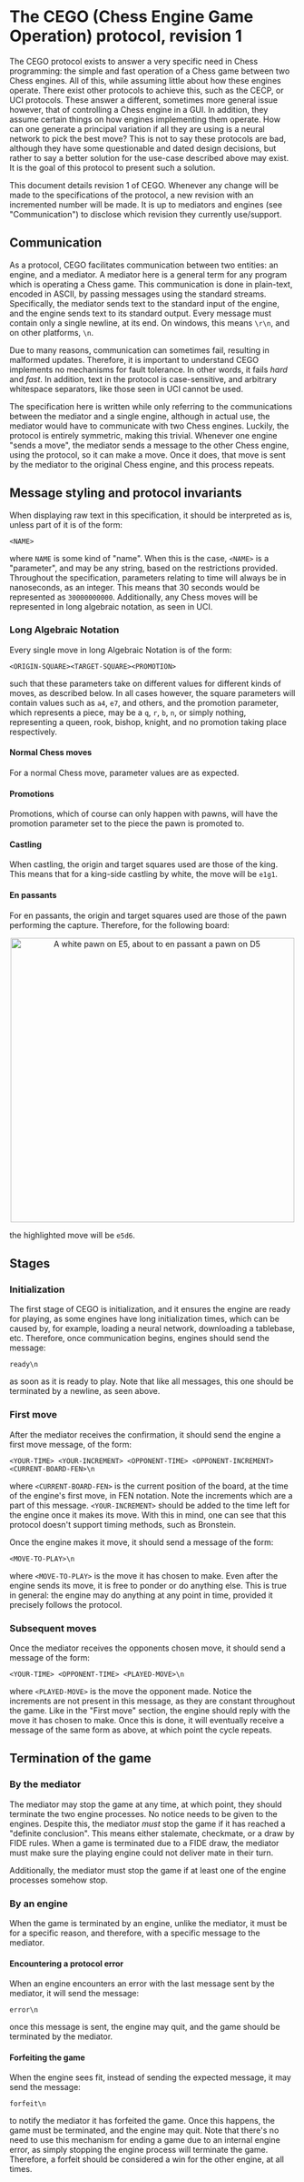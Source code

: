 # The CEGO (Chess Engine Game Operation) protocol, revision 1
The CEGO protocol exists to answer a very specific need in Chess programming: the simple and fast operation of a Chess game between two Chess engines. All of this, while assuming little about how these engines operate. There exist other protocols to achieve this, such as the CECP, or UCI protocols. These answer a different, sometimes more general issue however, that of controlling a Chess engine in a GUI. In addition, they assume certain things on how engines implementing them operate. How can one generate a principal variation if all they are using is a neural network to pick the best move? This is not to say these protocols are bad, although they have some questionable and dated design decisions, but rather to say a better solution for the use-case described above may exist. It is the goal of this protocol to present such a solution.

This document details revision 1 of CEGO. Whenever any change will be made to the specifications of the protocol, a new revision with an incremented number will be made. It is up to mediators and engines (see "Communication") to disclose which revision they currently use/support.

## Communication
As a protocol, CEGO facilitates communication between two entities: an engine, and a mediator. A mediator here is a general term for any program which is operating a Chess game. This communication is done in plain-text, encoded in ASCII, by passing messages using the standard streams. Specifically, the mediator sends text to the standard input of the engine, and the engine sends text to its standard output. Every message must contain only a single newline, at its end. On windows, this means `\r\n`, and on other platforms, `\n`.

Due to many reasons, communication can sometimes fail, resulting in malformed updates. Therefore, it is important to understand CEGO implements no mechanisms for fault tolerance. In other words, it fails *hard* and *fast*. In addition, text in the protocol is case-sensitive, and arbitrary whitespace separators, like those seen in UCI cannot be used.

The specification here is written while only referring to the communications between the mediator and a single engine, although in actual use, the mediator would have to communicate with two Chess engines. Luckily, the protocol is entirely symmetric, making this trivial. Whenever one engine "sends a move", the mediator sends a message to the other Chess engine, using the protocol, so it can make a move. Once it does, that move is sent by the mediator to the original Chess engine, and this process repeats.

## Message styling and protocol invariants
When displaying raw text in this specification, it should be interpreted as is, unless part of it is of the form:
```
<NAME>
```
where `NAME` is some kind of "name". When this is the case, `<NAME>` is a "parameter", and may be any string, based on the restrictions provided. Throughout the specification, parameters relating to time will always be in nanoseconds, as an integer. This means that 30 seconds would be represented as `30000000000`. Additionally, any Chess moves will be represented in long algebraic notation, as seen in UCI.

### Long Algebraic Notation
Every single move in long Algebraic Notation is of the form:
```
<ORIGIN-SQUARE><TARGET-SQUARE><PROMOTION>
```

such that these parameters take on different values for different kinds of moves, as described below. In all cases however, the square parameters will contain values such as `a4`, `e7`, and others, and the promotion parameter, which represents a piece, may be a `q`, `r`, `b`, `n`, or simply nothing, representing a queen, rook, bishop, knight, and no promotion taking place respectively.

#### Normal Chess moves
For a normal Chess move, parameter values are as expected.
#### Promotions
Promotions, which of course can only happen with pawns, will have the promotion parameter set to the piece the pawn is promoted to.

#### Castling
When castling, the origin and target squares used are those of the king. This means that for a king-side castling by white, the move will be `e1g1`.

#### En passants
For en passants, the origin and target squares used are those of the pawn performing the capture. Therefore, for the following board:

<p align="center">
  <img width="500" height="500" alt="A white pawn on E5, about to en passant a pawn on D5" src="../../assets/docs/cego/REVISION-1/En passant.png">
</p>

the highlighted move will be `e5d6`.

## Stages

### Initialization
The first stage of CEGO is initialization, and it ensures the engine are ready for playing, as some engines have long initialization times, which can be caused by, for example, loading a neural network, downloading a tablebase, etc. Therefore, once communication begins, engines should send the message:
```
ready\n
```
as soon as it is ready to play. Note that like all messages, this one should be terminated by a newline, as seen above.

### First move
After the mediator receives the confirmation, it should send the engine a first move message, of the form:
```
<YOUR-TIME> <YOUR-INCREMENT> <OPPONENT-TIME> <OPPONENT-INCREMENT> <CURRENT-BOARD-FEN>\n
```
where `<CURRENT-BOARD-FEN>` is the current position of the board, at the time of the engine's first move, in FEN notation. Note the increments which are a part of this message. `<YOUR-INCREMENT>` should be added to the time left for the engine once it makes its move. With this in mind, one can see that this protocol doesn't support timing methods, such as Bronstein.

Once the engine makes it move, it should send a message of the form:
```
<MOVE-TO-PLAY>\n
```
where `<MOVE-TO-PLAY>` is the move it has chosen to make. Even after the engine sends its move, it is free to ponder or do anything else. This is true in general: the engine may do anything at any point in time, provided it precisely follows the protocol.

### Subsequent moves
Once the mediator receives the opponents chosen move, it should send a message of the form:
```
<YOUR-TIME> <OPPONENT-TIME> <PLAYED-MOVE>\n
```
where `<PLAYED-MOVE>` is the move the opponent made. Notice the increments are not present in this message, as they are constant throughout the game. Like in the "First move" section, the engine should reply with the move it has chosen to make. Once this is done, it will eventually receive a message of the same form as above, at which point the cycle repeats.

## Termination of the game
### By the mediator
The mediator may stop the game at any time, at which point, they should terminate the two engine processes. No notice needs to be given to the engines. Despite this, the mediator *must* stop the game if it has reached a "definite conclusion". This means either stalemate, checkmate, or a draw by FIDE rules. When a game is terminated due to a FIDE draw, the mediator must make sure the playing engine could not deliver mate in their turn.

Additionally, the mediator must stop the game if at least one of the engine processes somehow stop.

### By an engine
When the game is terminated by an engine, unlike the mediator, it must be for a specific reason, and therefore, with a specific message to the mediator.

#### Encountering a protocol error
When an engine encounters an error with the last message sent by the mediator, it will send the message:
```
error\n
```
once this message is sent, the engine may quit, and the game should be terminated by the mediator.

#### Forfeiting the game
When the engine sees fit, instead of sending the expected message, it may send the message:
```
forfeit\n
```
to notify the mediator it has forfeited the game. Once this happens, the game must be terminated, and the engine may quit. Note that there's no need to use this mechanism for ending a game due to an internal engine error, as simply stopping the engine process will terminate the game. Therefore, a forfeit should be considered a win for the other engine, at all times.
